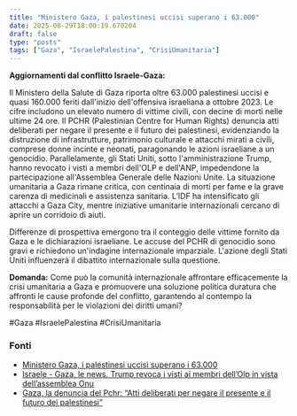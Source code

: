 ```yaml
---
title: "Ministero Gaza, i palestinesi uccisi superano i 63.000"
date: 2025-08-29T18:00:19.670204
draft: false
type: "posts"
tags: ["Gaza", "IsraelePalestina", "CrisiUmanitaria"]
---
```


**Aggiornamenti dal conflitto Israele-Gaza:**

Il Ministero della Salute di Gaza riporta oltre 63.000 palestinesi uccisi e quasi 160.000 feriti dall'inizio dell'offensiva israeliana a ottobre 2023.  Le cifre includono un elevato numero di vittime civili, con  decine di morti nelle ultime 24 ore.  Il PCHR (Palestinian Centre for Human Rights) denuncia atti deliberati per negare il presente e il futuro dei palestinesi,  evidenziando la distruzione di infrastrutture, patrimonio culturale e attacchi mirati a civili, comprese donne incinte e neonati,  paragonando le azioni israeliane a un genocidio. Parallelamente, gli Stati Uniti, sotto l'amministrazione Trump, hanno revocato i visti a membri dell'OLP e dell'ANP, impedendone la partecipazione all'Assemblea Generale delle Nazioni Unite.  La situazione umanitaria a Gaza rimane critica, con centinaia di morti per fame e la grave carenza di medicinali e assistenza sanitaria.  L’IDF ha intensificato gli attacchi a Gaza City, mentre iniziative umanitarie internazionali cercano di aprire un corridoio di aiuti.

Differenze di prospettiva emergono tra il conteggio delle vittime fornito da Gaza e le dichiarazioni israeliane.  Le accuse del PCHR di genocidio sono gravi e richiedono un'indagine internazionale imparziale.  L'azione degli Stati Uniti  influenzerà il dibattito internazionale sulla questione.

**Domanda:** Come può la comunità internazionale affrontare efficacemente la crisi umanitaria a Gaza e promuovere una soluzione politica duratura che affronti le cause profonde del conflitto, garantendo al contempo la responsabilità per le violazioni dei diritti umani?


#Gaza #IsraelePalestina #CrisiUmanitaria


### Fonti
- [Ministero Gaza, i palestinesi uccisi superano i 63.000](https://www.ansa.it/sito/notizie/topnews/2025/08/29/ministero-gaza-i-palestinesi-uccisi-superano-i-63.000_dbedf3fc-9cb4-448d-a3ee-340b4463dd78.html)
- [Israele - Gaza, le news. Trump revoca i visti ai membri dell’Olp in vista dell’assemblea Onu](https://www.repubblica.it/esteri/2025/08/29/diretta/israele_gaza_hamas_guerra_news_oggi_diretta-424813740/)
- [Gaza, la denuncia del Pchr: “Atti deliberati per negare il presente e il futuro dei palestinesi”](https://www.repubblica.it/esteri/2025/08/29/news/rapporto_ong_pchr_israele_gaza-424814755/)
